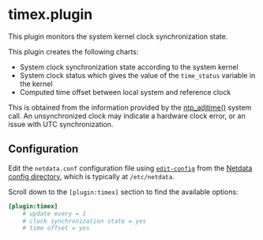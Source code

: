 <!--
title: "timex.plugin"
description: "Monitor the system clock synchronization state."
custom_edit_url: "https://github.com/netdata/netdata/edit/master/collectors/timex.plugin/README.md"
sidebar_label: "timex.plugin"
learn_status: "Published"
learn_topic_type: "References"
learn_rel_path: "References/Collectors references/System metrics"
-->

# timex.plugin

This plugin monitors the system kernel clock synchronization state.

This plugin creates the following charts:

- System clock synchronization state according to the system kernel
- System clock status which gives the value of the `time_status` variable in the kernel
- Computed time offset between local system and reference clock

This is obtained from the information provided by the [ntp_adjtime()](https://man7.org/linux/man-pages/man2/adjtimex.2.html) system call.
An unsynchronized clock may indicate a hardware clock error, or an issue with UTC synchronization.

## Configuration

Edit the `netdata.conf` configuration file using [`edit-config`](/docs/configure/nodes.md#use-edit-config-to-edit-configuration-files) from the [Netdata config directory](/docs/configure/nodes.md#the-netdata-config-directory), which is typically at `/etc/netdata`.

Scroll down to the `[plugin:timex]` section to find the available options:

```ini
[plugin:timex]
    # update every = 1
    # clock synchronization state = yes
    # time offset = yes
```
